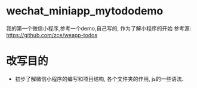 # wechat_miniapp_mytododemo
我的第一个微信小程序,参考一个demo,自己写的, 作为了解小程序的开始
参考源:
https://github.com/zce/weapp-todos

# 改写目的
- 初步了解微信小程序的编写和项目结构, 各个文件夹的作用, js的一些语法.
